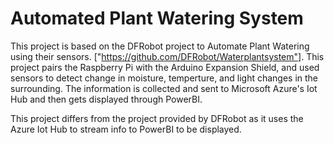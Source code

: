 # Automated Plant Watering System

This project is based on the DFRobot project to Automate Plant Watering using their sensors. ["https://github.com/DFRobot/Waterplantsystem"].
This project pairs the Raspberry Pi with the Arduino Expansion Shield, and used sensors to detect change in moisture, temperture, and light changes in the surrounding.
The information is collected and sent to Microsoft Azure's Iot Hub and then gets displayed through PowerBI. 

This project differs from the project provided by DFRobot as it uses the Azure Iot Hub to stream info to PowerBI to be displayed.
